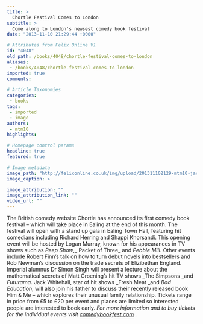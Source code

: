 ```yaml
---
title: >
  Chortle Festival Comes to London
subtitle: >
  Come along to London's newsest comedy book festival
date: "2013-11-10 21:29:44 +0000"

# Attributes from Felix Online V1
id: "4048"
old_path: /books/4048/chortle-festival-comes-to-london
aliases:
 - /books/4048/chortle-festival-comes-to-london
imported: true
comments:

# Article Taxonomies
categories:
 - books
tags:
 - imported
 - image
authors:
 - mtm10
highlights:

# Homepage control params
headline: true
featured: true

# Image metadata
image_path: "http://felixonline.co.uk/img/upload/201311102129-mtm10-jack-whitehall.jpg"
image_caption: >

image_attribution: ""
image_attribution_link: ""
video_url: ""
---
```


The British comedy website Chortle has announced its first comedy book festival – which will take place in Ealing at the end of this month. The festival will open with a stand up gala in Ealing Town Hall, featuring hit comedians including Richard Herring and Shappi Khorsandi. This opening event will be hosted by Logan Murray, known for his appearances in TV shows such as _Peep Show_,_ Packet of Three_ and _Pebble Mill_.
 Other events include Robert Finn’s talk on how to turn debut novels into bestsellers and Rob Newman’s discussion on the trade secrets of Elizibethan England. Imperial alumnus Dr Simon Singh will present a lecture about the mathematical secrets of Matt Groening’s hit TV shows _The Simpsons _and _Futurama_. Jack Whitehall, star of hit shows _Fresh Meat _and _Bad Education_, will also join his father to discuss their recently released book Him & Me – which explores their unusual family relationship.
 Tickets range in price from £5 to £20 per event and places are limited so interested people are interested to book early.
_For more information and to buy tickets for the individual events visit [comedybookfest.com](http://www.comedybookfest.com) ._

